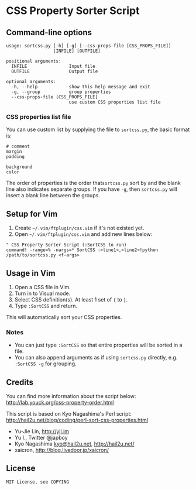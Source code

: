 # CSS Property Sorter Script

## Command-line options

    usage: sortcss.py [-h] [-g] [--css-props-file [CSS_PROPS_FILE]]
                      [INFILE] [OUTFILE]

    positional arguments:
      INFILE                Input file
      OUTFILE               Output file

    optional arguments:
      -h, --help            show this help message and exit
      -g, --group           group properties
      --css-props-file [CSS_PROPS_FILE]
                            use custom CSS properties list file

### CSS properties list file

You can use custom list by supplying the file to `sortcss.py`, the basic format is:

    # comment
    margin
    padding

    background
    color

The order of properties is the order that`sortcss.py` sort by and the blank line also indicates separate groups. If you have `-g`, then `sortcss.py` will insert a blank line between the groups.

## Setup for Vim

1. Create `~/.vim/ftplugin/css.vim` if it's not existed yet.
2. Open `~/.vim/ftplugin/css.vim` and add new lines below:

```vim
" CSS Property Sorter Script (:SortCSS to run)
command! -range=% -nargs=* SortCSS :<line1>,<line2>!python /path/to/sortcss.py <f-args>
```

## Usage in Vim

1. Open a CSS file in Vim.
2. Turn in to Visual mode.
3. Select CSS definition(s). At least 1 set of `{` to `}`.
4. Type `:SortCSS` and return.

This will automatically sort your CSS properties.

### Notes

* You can just type `:SortCSS` so that entire properties will be sorted in a file.
* You can also append arguments as if using `sortcss.py` directly, e.g. `:SortCSS -g` for grouping.

## Credits

You can find more information about the script below:  
http://lab.youck.org/css-property-order.html

This script is based on Kyo Nagashima's Perl script:  
http://hail2u.net/blog/coding/perl-sort-css-properties.html

* Yu-Jie Lin, http://yjl.im
* Yu I., Twitter @japboy
* Kyo Nagashima <kyo@hail2u.net>, http://hail2u.net/
* xaicron, http://blog.livedoor.jp/xaicron/

## License

    MIT License, see COPYING
